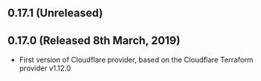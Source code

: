 ## 0.17.1 (Unreleased)

## 0.17.0 (Released 8th March, 2019)

- First version of Cloudflare provider, based on the Cloudflare Terraform provider v1.12.0
